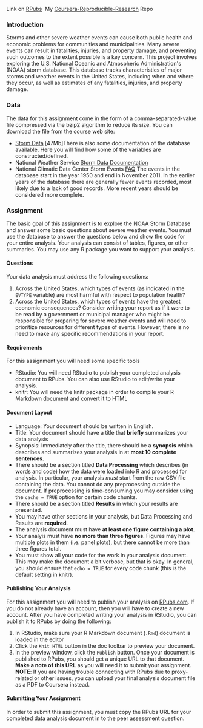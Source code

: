 Link on <a href="http://rpubs.com/mliu5408/RepData_PeerAssessment2" target="_blank">RPubs</a>  My [Coursera-Reproducible-Research](https://github.com/mliu5408/RepData_PeerAssessment2) Repo  
### Introduction
Storms and other severe weather events can cause both public health and economic problems for communities and municipalities. Many severe events can result in fatalities, injuries, and property damage, and preventing such outcomes to the extent possible is a key concern.
This project involves exploring the U.S. National Oceanic and Atmospheric Administration's (NOAA) storm database. This database tracks characteristics of major storms and weather events in the United States, including when and where they occur, as well as estimates of any fatalities, injuries, and property damage.
### Data
The data for this assignment come in the form of a comma-separated-value file compressed via the bzip2 algorithm to reduce its size. You can download the file from the course web site:
* [Storm Data](https://d396qusza40orc.cloudfront.net/repdata%2Fdata%2FStormData.csv.bz2) [47Mb]There is also some documentation of the database available. Here you will find how some of the variables are constructed/defined.
* National Weather Service [Storm Data Documentation](https://d396qusza40orc.cloudfront.net/repdata%2Fpeer2_doc%2Fpd01016005curr.pdf)
* National Climatic Data Center Storm Events [FAQ](https://d396qusza40orc.cloudfront.net/repdata%2Fpeer2_doc%2FNCDC%20Storm%20Events-FAQ%20Page.pdf)
The events in the database start in the year 1950 and end in November 2011. In the earlier years of the database there are generally fewer events recorded, most likely due to a lack of good records. More recent years should be considered more complete.
### Assignment
The basic goal of this assignment is to explore the NOAA Storm Database and answer some basic questions about severe weather events. You must use the database to answer the questions below and show the code for your entire analysis. Your analysis can consist of tables, figures, or other summaries. You may use any R package you want to support your analysis.
#### Questions
Your data analysis must address the following questions:
1. Across the United States, which types of events (as indicated in the `EVTYPE` variable) are most harmful with respect to population health?
2. Across the United States, which types of events have the greatest economic consequences?
Consider writing your report as if it were to be read by a government or municipal manager who might be responsible for preparing for severe weather events and will need to prioritize resources for different types of events. However, there is no need to make any specific recommendations in your report.
#### Requirements
For this assignment you will need some specific tools
* RStudio: You will need RStudio to publish your completed analysis document to RPubs. You can also use RStudio to edit/write your analysis.
* knitr: You will need the knitr package in order to compile your R Markdown document and convert it to HTML
#### Document Layout
* Language: Your document should be written in English.
* Title: Your document should have a title that <b>briefly</b> summarizes your data analysis
* Synopsis: Immediately after the title, there should be a <b>synopsis</b> which describes and summarizes your analysis in at <b>most 10 complete sentences</b>.
* There should be a section titled <b>Data Processing</b> which describes (in words and code) how the data were loaded into R and processed for analysis. In particular, your analysis <i>must</i> start from the raw CSV file containing the data. You cannot do any preprocessing outside the document. If preprocessing is time-consuming you may consider using the `cache = TRUE` option for certain code chunks.
* There should be a section titled <b>Results</b> in which your results are presented.
* You may have other sections in your analysis, but Data Processing and Results are <b>required</b>.
* The analysis document must have <b>at least one figure containing a plot</b>.
* Your analyis must have <b>no more than three figures</b>. Figures may have multiple plots in them (i.e. panel plots), but there cannot be more than three figures total.
* You must show all your code for the work in your analysis document. This may make the document a bit verbose, but that is okay. In general, you should ensure that `echo = TRUE` for every code chunk (this is the default setting in knitr).
#### Publishing Your Analysis
For this assignment you will need to publish your analysis on [RPubs.com](http://rpubs.com/). If you do not already have an account, then you will have to create a new account. After you have completed writing your analysis in RStudio, you can publish it to RPubs by doing the following:
1. In RStudio, make sure your R Markdown document (`.Rmd`) document is loaded in the editor
2. Click the `Knit HTML` button in the doc toolbar to preview your document.
3. In the preview window, click the `Publish` button.
Once your document is published to RPubs, you should get a unique URL to that document. <b>Make a note of this URL</b> as you will need it to submit your assignment.
<b>NOTE</b>: If you are having trouble connecting with RPubs due to proxy-related or other issues, you can upload your final analysis document file as a PDF to Coursera instead.
#### Submitting Your Assignment
In order to submit this assignment, you must copy the RPubs URL for your completed data analysis document in to the peer assessment question.
